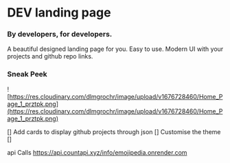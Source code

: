 # DEV landing page

### By developers, for developers.

A beautiful designed landing page for you. Easy to use. Modern UI with your projects and github repo links.

### Sneak Peek

![https://res.cloudinary.com/dlmgrochr/image/upload/v1676728460/Home_Page_1_prztpk.png](https://res.cloudinary.com/dlmgrochr/image/upload/v1676728460/Home_Page_1_prztpk.png)

[] Add cards to display github projects through json
[] Customise the theme 
[] 

api Calls
https://api.countapi.xyz/info/emojipedia.onrender.com 
